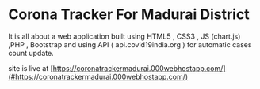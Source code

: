 # Corona Tracker For Madurai District
It is all about a web application built using HTML5 , CSS3 , JS (chart.js) ,PHP , Bootstrap and using API ( api.covid19india.org ) for automatic cases count update.

site is live at [https://coronatrackermadurai.000webhostapp.com/](#https://coronatrackermadurai.000webhostapp.com/)
